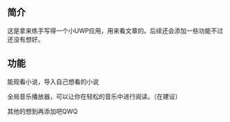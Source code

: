 ## 简介

  这是拿来练手写得一个小UWP应用，用来看文章的。后续还会添加一些功能不过还没有想好。 

## 功能

  能观看小说，导入自己想看的小说

  全局音乐播放器，可以让你在轻松的音乐中进行阅读。（在建设）

  其他的想到再添加吧QWQ
